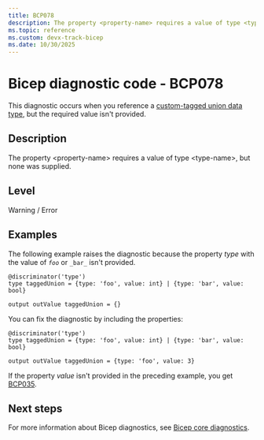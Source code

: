 ```yaml
---
title: BCP078
description: The property <property-name> requires a value of type <type-name>, but none was supplied.
ms.topic: reference
ms.custom: devx-track-bicep
ms.date: 10/30/2025
---
```


# Bicep diagnostic code - BCP078

This diagnostic occurs when you reference a [custom-tagged union data type](../data-types.md#custom-tagged-union-data-type), but the required value isn't provided.

## Description

The property \<property-name> requires a value of type \<type-name>, but none was supplied.

## Level

Warning / Error

## Examples

The following example raises the diagnostic because the property _type_ with the value of  _`foo`_ or `_bar_` isn't provided.

```bicep
@discriminator('type')
type taggedUnion = {type: 'foo', value: int} | {type: 'bar', value: bool}

output outValue taggedUnion = {}
```

You can fix the diagnostic by including the properties:

```bicep
@discriminator('type')
type taggedUnion = {type: 'foo', value: int} | {type: 'bar', value: bool}

output outValue taggedUnion = {type: 'foo', value: 3}
```

If the property _value_ isn't provided in the preceding example, you get [BCP035](./bcp035.md).

## Next steps

For more information about Bicep diagnostics, see [Bicep core diagnostics](../bicep-core-diagnostics.md).

